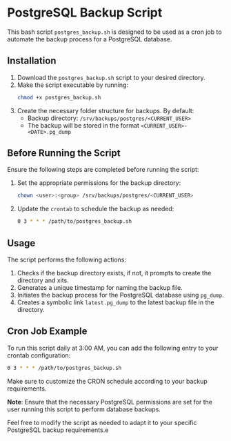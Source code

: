# PostgreSQL Backup Script

This bash script `postgres_backup.sh` is designed to be used as a cron job to automate the backup process for a PostgreSQL database.

## Installation

1. Download the `postgres_backup.sh` script to your desired directory.
2. Make the script executable by running:
   ```sh
   chmod +x postgres_backup.sh
   ```
3. Create the necessary folder structure for backups. By default:
   - Backup directory: `/srv/backups/postgres/<CURRENT_USER>`
   - The backup will be stored in the format `<CURRENT_USER>-<DATE>.pg_dump`

## Before Running the Script

Ensure the following steps are completed before running the script:
1. Set the appropriate permissions for the backup directory:
   ```sh
   chown <user>:<group> /srv/backups/postgres/<CURRENT_USER>
   ```
   
2. Update the `crontab` to schedule the backup as needed:
   ```sh
   0 3 * * * /path/to/postgres_backup.sh
   ```

## Usage

The script performs the following actions:
1. Checks if the backup directory exists, if not, it prompts to create the directory and xits.
2. Generates a unique timestamp for naming the backup file.
3. Initiates the backup process for the PostgreSQL database using `pg_dump`.
4. Creates a symbolic link `latest.pg_dump` to the latest backup file in the directory.

## Cron Job Example

To run this script daily at 3:00 AM, you can add the following entry to your crontab configuration:
```sh
0 3 * * * /path/to/postgres_backup.sh
```

Make sure to customize the CRON schedule according to your backup requirements.

**Note**: Ensure that the necessary PostgreSQL permissions are set for the user running this script to perform database backups.

Feel free to modify the script as needed to adapt it to your specific PostgreSQL backup requirements.e
